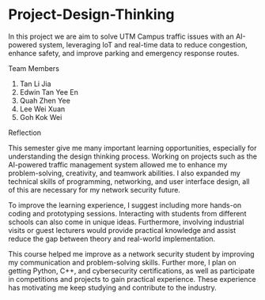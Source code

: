 # Project-Design-Thinking

In this project we are aim to solve UTM Campus traffic issues with an AI-powered system, leveraging IoT and real-time data to reduce congestion, enhance safety, and improve parking and emergency response routes.

Team Members

1. Tan Li Jia
2. Edwin Tan Yee En
3. Quah Zhen Yee
4. Lee Wei Xuan
5. Goh Kok Wei
   
Reflection

This semester give me many important learning opportunities, especially for understanding the design thinking process. Working on projects such as the AI-powered traffic management system allowed me to enhance my problem-solving, creativity, and teamwork abilities. I also expanded my technical skills of programming, networking, and user interface design, all of this are necessary for my network security future.

To improve the learning experience, I suggest including more hands-on coding and prototyping sessions. Interacting with students from different schools can also come in unique ideas. Furthermore, involving industrial visits or guest lecturers would provide practical knowledge and assist reduce the gap between theory and real-world implementation.

This course helped me improve as a network security student by improving my communication and problem-solving skills. Further more, I plan on getting Python, C++, and cybersecurity certifications, as well as participate in competitions and projects to gain practical experience. These experience has motivating me keep studying and contribute to the industry.
